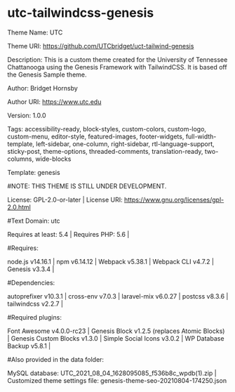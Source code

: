 # utc-tailwindcss-genesis

Theme Name: UTC

Theme URI: https://github.com/UTCbridget/uct-tailwind-genesis

Description: This is a custom theme created for the University of Tennessee Chattanooga using the Genesis Framework with TailwindCSS. It is based off the Genesis Sample theme.

Author: Bridget Hornsby

Author URI: https://www.utc.edu

Version: 1.0.0

Tags: accessibility-ready, block-styles, custom-colors, custom-logo, custom-menu, editor-style, featured-images, footer-widgets, full-width-template, left-sidebar, one-column, right-sidebar, rtl-language-support, sticky-post, theme-options, threaded-comments, translation-ready, two-columns, wide-blocks

Template: genesis

#NOTE: THIS THEME IS STILL UNDER DEVELOPMENT.

License: GPL-2.0-or-later | 
License URI: https://www.gnu.org/licenses/gpl-2.0.html

#Text Domain: utc

Requires at least: 5.4 | 
Requires PHP: 5.6 | 

#Requires:

node.js v14.16.1 | 
npm v6.14.12 | 
Webpack v5.38.1 | 
Webpack CLI v4.7.2 | 
Genesis v3.3.4 | 

#Dependencies:

autoprefixer v10.3.1 | 
cross-env v7.0.3 | 
laravel-mix v6.0.27 | 
postcss v8.3.6 | 
tailwindcss v2.2.7 | 

#Required plugins:

Font Awesome v4.0.0-rc23 | 
Genesis Block v1.2.5 (replaces Atomic Blocks) | 
Genesis Custom Blocks v1.3.0 | 
Simple Social Icons v3.0.2 | 
WP Database Backup v5.8.1 | 

#Also provided in the data folder:

MySQL database: UTC_2021_08_04_1628095085_f536b8c_wpdb(1).zip | 
Customized theme settings file: genesis-theme-seo-20210804-174250.json
